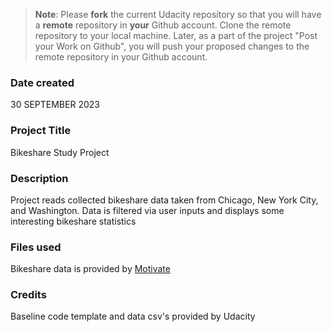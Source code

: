 >**Note**: Please **fork** the current Udacity repository so that you will have a **remote** repository in **your** Github account. Clone the remote repository to your local machine. Later, as a part of the project "Post your Work on Github", you will push your proposed changes to the remote repository in your Github account.

### Date created
30 SEPTEMBER 2023

### Project Title
Bikeshare Study Project

### Description
Project reads collected bikeshare data taken from Chicago, New York City, and Washington. Data is filtered via user inputs and displays some interesting bikeshare statistics

### Files used
Bikeshare data is provided by [Motivate](https://motivateco.com/)

### Credits
Baseline code template and data csv's provided by Udacity


